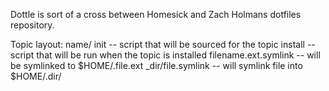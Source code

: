 Dottle is sort of a cross between Homesick and Zach Holmans dotfiles repository.

Topic layout:
name/
  init -- script that will be sourced for the topic
  install -- script that will be run when the topic is installed
  filename.ext.symlink -- will be symlinked to $HOME/.file.ext
  _dir/file.symlink -- will symlink file into $HOME/.dir/


